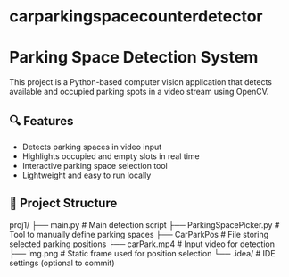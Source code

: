 # carparkingspacecounterdetector
# Parking Space Detection System

This project is a Python-based computer vision application that detects available and occupied parking spots in a video stream using OpenCV.

## 🔍 Features

- Detects parking spaces in video input
- Highlights occupied and empty slots in real time
- Interactive parking space selection tool
- Lightweight and easy to run locally

## 📁 Project Structure
proj1/
├── main.py # Main detection script
├── ParkingSpacePicker.py # Tool to manually define parking spaces
├── CarParkPos # File storing selected parking positions
├── carPark.mp4 # Input video for detection
├── img.png # Static frame used for position selection
└── .idea/ # IDE settings (optional to commit)
